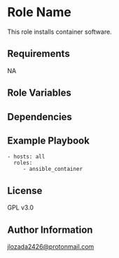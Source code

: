 Role Name
=========

This role installs container software.

Requirements
------------

NA

Role Variables
--------------


Dependencies
------------


Example Playbook
----------------

    - hosts: all
      roles:
         - ansible_container

License
-------

GPL v3.0

Author Information
------------------
jlozada2426@protonmail.com
